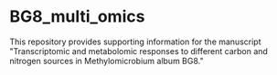 # BG8_multi_omics
This repository provides supporting information for the manuscript "Transcriptomic and metabolomic responses to different carbon and nitrogen sources in Methylomicrobium album BG8."
